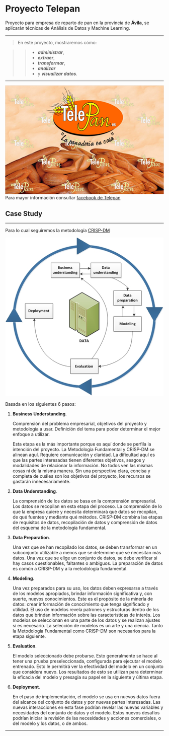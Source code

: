 # Proyecto Telepan

Proyecto para empresa de reparto de pan en la provincia de **Ávila**, se aplicarán técnicas de Análisis de Datos y Machine Learning.

***

>En este proyecto, mostraremos cómo:

>>* ___administrar___, 
>>* ___extraer___, 
>>* ___transformar___, 
>>* ___analizar___ 
>>* y ___visualizar datos___.

***


![facebook de Telepan](./data/logo.jpg "EL MEJOR PAN DE ÁVILA")
Para mayor información consultar [facebook de Telepan](https://www.facebook.com/Telepan-%C3%81vila-441157269309528/)

## Case Study
***
Para lo cual seguiremos la metodología [CRISP-DM](https://www.ibm.com/support/knowledgecenter/SS3RA7_sub/modeler_crispdm_ddita/clementine/crisp_help/crisp_overview.html)

![ciclo](./data/crisp_process.jpg "ciclo CRISP-DM") 

Basada en los siguientes 6 pasos:

1) __Business Understanding__.

   Comprensión del problema empresarial, objetivos del proyecto y metodología a usar. Definición del tema para poder determinar el mejor enfoque a utilizar.

   Esta etapa es la más importante porque es aquí donde se perfila la intención del proyecto. La Metodología Fundamental y CRISP-DM se alinean aquí. Requiere comunicación y claridad. La dificultad aquí es que las partes interesadas tienen diferentes objetivos, sesgos y modalidades de relacionar la información. No todos ven las mismas cosas ni de la misma manera. Sin una perspectiva clara, concisa y completa de cuáles son los objetivos del proyecto, los recursos se gastarán innecesariamente.
    
2) __Data Understanding__.

   La comprensión de los datos se basa en la comprensión empresarial. Los datos se recopilan en esta etapa del proceso. La comprensión de lo que la empresa quiere y necesita determinará qué datos se recopilan, de qué fuentes y mediante qué métodos. CRISP-DM combina las etapas de requisitos de datos, recopilación de datos y comprensión de datos del esquema de la metodología fundamental.

3) __Data Preparation__.
    
   Una vez que se han recopilado los datos, se deben transformar en un subconjunto utilizable a menos que se determine que se necesitan más datos. Una vez que se elige un conjunto de datos, se debe verificar si hay casos cuestionables, faltantes o ambiguos. La preparación de datos es común a CRISP-DM y a la metodología fundamental.

4) __Modeling__.

   Una vez preparados para su uso, los datos deben expresarse a través de los modelos apropiados, brindar información significativa y, con suerte, nuevos conocimientos. Este es el propósito de la minería de datos: crear información de conocimiento que tenga significado y utilidad. El uso de modelos revela patrones y estructuras dentro de los datos que brindan información sobre las características de interés. Los modelos se seleccionan en una parte de los datos y se realizan ajustes si es necesario. La selección de modelos es un arte y una ciencia. Tanto la Metodología Fundamental como CRISP-DM son necesarios para la etapa siguiente.

5) __Evaluation__.

   El modelo seleccionado debe probarse. Esto generalmente se hace al tener una prueba preseleccionada, configurada para ejecutar el modelo entrenado. Esto le permitirá ver la efectividad del modelo en un conjunto que considera nuevo. Los resultados de esto se utilizan para determinar la eficacia del modelo y presagia su papel en la siguiente y última etapa.

6) __Deployment__.

   En el paso de implementación, el modelo se usa en nuevos datos fuera del alcance del conjunto de datos y por nuevas partes interesadas. Las nuevas interacciones en esta fase podrían revelar las nuevas variables y necesidades del conjunto de datos y el modelo. Estos nuevos desafíos podrían iniciar la revisión de las necesidades y acciones comerciales, o del modelo y los datos, o de ambos.
***